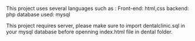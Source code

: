 This project uses several languages such as :
  Front-end: html,css
  backend: php
  database used: mysql

This project requires server, please make sure to import dentalclinic.sql in your mysql database before openning index.html file in dental folder.
